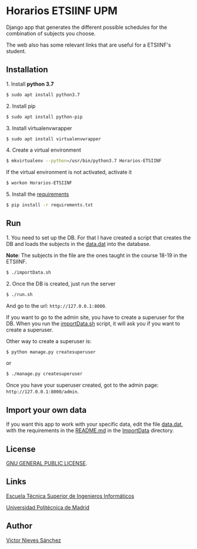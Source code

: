# Horarios ETSIINF UPM
Django app that generates the different possible schedules for the combination of subjects you choose.

The web also has some relevant links that are useful for a ETSIINF's student. 

## Installation
1\. Install **python 3.7** 
```bash
$ sudo apt install python3.7
```
2\. Install pip
```bash
$ sudo apt install python-pip
```
3\. Install virtualenvwrapper
```bash
$ sudo apt install virtualenvwrapper
```
4\. Create a virtual environment
```bash
$ mkvirtualenv --python=/usr/bin/python3.7 Horarios-ETSIINF
```
If the virtual environment is not activated, activate it
```bash
$ workon Horarios-ETSIINF
```
5\. Install the [requirements](/requirements.txt)
```bash
$ pip install -r requirements.txt
```
## Run
1\. You need to set up the DB. For that I have created a script that creates the DB and loads the subjects in the [data.dat](/ImportData/data.dat) into the database.

**Note**: The subjects in the file are the ones taught in the course 18-19 in the ETSIINF.
```bash
$ ./importData.sh
```
2\. Once the DB is created, just run the server
```bash
$ ./run.sh
```
And go to the url: `http://127.0.0.1:8000`.

If you want to go to the admin site, you have to create a superuser for the DB. When you run the [importData.sh](/importData.sh) script, it will ask you if you want to create a superuser.

Other way to create a superuser is:
```bash
$ python manage.py createsuperuser
```
or
```bash
$ ./manage.py createsuperuser
```
Once you have your superuser created, got to the admin page: `http://127.0.0.1:8000/admin`.
## Import your own data
If you want this app to work with your specific data, edit the file [data.dat](/ImportData/data.dat), with the requirements in the [README.md](/ImportData/README.md) in the [ImportData](/ImportData) directory.
## License
[GNU GENERAL PUBLIC LICENSE](/LICENSE).
## Links
[Escuela Técnica Superior de Ingenieros Informáticos](http://www.etsiinf.upm.es/)

[Universidad Politécnica de Madrid](http://www.upm.es/)

## Author
[Victor Nieves Sánchez](https://twitter.com/VictorNS69)
